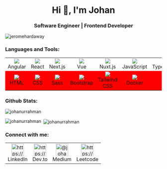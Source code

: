 
<h1 align="center">Hi 👋, I'm Johan</h1>
<h3 align="center">Software Engineer | Frontend Developer</h3>

<p align="left"> <img src="https://komarev.com/ghpvc/?username=johanurrahman&label=Profile+Views&color=blueviolet&style=flat&base=25" alt="jeromehardaway" /> </p>


<h3 align="left">Languages and Tools:</h3>

<table>
  <tr>
    <td align="center">
      <img src="https://skillicons.dev/icons?i=angular" />
      <br>Angular
    </td>
    <td align="center">
      <img src="https://skillicons.dev/icons?i=react" />
      <br>React
    </td>
    <td align="center">
      <img src="https://skillicons.dev/icons?i=nextjs" />
      <br>Next.js
    </td>
    <td align="center">
      <img src="https://skillicons.dev/icons?i=vue" />
      <br>Vue
    </td>
    <td align="center">
      <img src="https://skillicons.dev/icons?i=nuxtjs" />
      <br>Nuxt.js
    </td>
    <td align="center">
      <img src="https://skillicons.dev/icons?i=js" />
      <br>JavaScript
    </td>
    <td align="center">
      <img src="https://skillicons.dev/icons?i=ts" />
      <br>TypeScript
    </td>
    <td align="center">
      <img src="https://skillicons.dev/icons?i=reactivex" />
      <br>RxJS
    </td>
    <td align="center">
      <img src="https://skillicons.dev/icons?i=jest" />
      <br>Jest
    </td>
  </tr>
  
  <tr style="background-color: red">
    <td align="center">
      <img src="https://skillicons.dev/icons?i=html" />
      <br>HTML
    </td>
    <td align="center">
      <img src="https://skillicons.dev/icons?i=css" />
      <br>CSS
    </td>
    <td align="center">
      <img src="https://skillicons.dev/icons?i=sass" />
      <br>Sass
    </td>
    <td align="center">
      <img src="https://skillicons.dev/icons?i=bootstrap" />
      <br>Bootstrap
    </td>
    <td align="center">
      <img src="https://skillicons.dev/icons?i=tailwind" />
      <br>Tailwind CSS
    </td>
    <td align="center">
      <img src="https://skillicons.dev/icons?i=docker" />
      <br>Docker
    </td>
    <td align="center">
      <img src="https://skillicons.dev/icons?i=git" />
      <br>Git
    </td>
    <td align="center">
      <img src="https://skillicons.dev/icons?i=github" />
      <br>Github
    </td>
    <td align="center">
      <img src="https://skillicons.dev/icons?i=netlify" />
      <br>Netlify
    </td>
  </tr>
</table>

<!-- <p align="left">
  <img src="https://skillicons.dev/icons?i=angular,react,nextjs,vue,nuxtjs,js,ts,reactivex,html,css,sass,bootstrap,tailwind,jest,docker,git,github,netlify&perline=9" />
</p> --->


<h3 align="left">Github Stats:</h3>
<img align="center" src="https://github-readme-streak-stats.herokuapp.com/?user=johanurrahman&card_width=790" alt="johanurrahman" />
<p><img align="left" src="https://github-readme-stats.vercel.app/api/top-langs?username=johanurrahman&show_icons=true&locale=en&layout=compact" alt="johanurrahman" /></p>
<p>&nbsp;<img align="center" src="https://github-readme-stats.vercel.app/api?username=johanurrahman&show_icons=true&locale=en" alt="johanurrahman" /></p>

<h3 align="left">Connect with me:</h3>

<table>
  <tr>
    <td align="center">
      <a href="https://linkedin.com/in/johanur/" target="blank">
        <img align="center" src="https://raw.githubusercontent.com/rahuldkjain/github-profile-readme-generator/master/src/images/icons/Social/linked-in-alt.svg" alt="https://www.linkedin.com/in/johanur/" height="40" width="40" />
      </a>
      <br>LinkedIn
    </td>
    <td align="center">
      <a href="https://dev.to/johaur-rahman" target="blank">
        <img align="center" src="https://raw.githubusercontent.com/rahuldkjain/github-profile-readme-generator/master/src/images/icons/Social/devto.svg" alt="https://dev.to/johaur-rahman" height="40" width="40" />
      </a>
      <br>Dev.to
    </td>
    <td align="center">
      <a href="https://medium.com/@johanur" target="blank">
        <img align="center" src="https://raw.githubusercontent.com/rahuldkjain/github-profile-readme-generator/master/src/images/icons/Social/medium.svg" alt="@johanur" height="40" width="40" />
      </a>
      <br>Medium
    </td>
    <td align="center">
      <a href="https://www.leetcode.com/johanur_rahman/" target="blank">
        <img align="center" src="https://raw.githubusercontent.com/rahuldkjain/github-profile-readme-generator/master/src/images/icons/Social/leet-code.svg" alt="https://leetcode.com/johanur_rahman/" height="40" width="40" />
      </a>
      <br>Leetcode
    </td>
  </tr>
</table>

